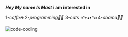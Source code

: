 ***Hey My name Is Mast***
**i am interested in**

1-*coffe☕*
2-*programming👨‍💻*
3-*cats ฅ^•ﻌ•^ฅ*
4-*obama👨‍⚕️*


![code-coding](https://github.com/DZXCI-DEV/DZXCI-DEV/assets/76701010/bd7fc497-d119-43b2-8b4f-5fcdfd26d984)
